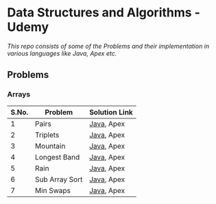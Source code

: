 # Data Structures and Algorithms - Udemy

_This repo consists of some of the Problems and their implementation in various languages like Java, Apex etc._

## Problems

### Arrays

| S.No. | Problem        | Solution Link                                                           |
| ----- | -------------- | ----------------------------------------------------------------------- |
| 1     | Pairs          | [Java](Solutions_Java/Solutions/src/SumPair.java), Apex                 |
| 2     | Triplets       | [Java](Solutions_Java/Solutions/src/TripletsDistinctOrdered.java), Apex |
| 3     | Mountain       | [Java](Solutions_Java/Solutions/src/MountainArray.java), Apex           |
| 4     | Longest Band   | [Java](Solutions_Java/Solutions/src/LongestBand.java), Apex             |
| 5     | Rain           | [Java](Solutions_Java/Solutions/src/Rain.java), Apex                    |
| 6     | Sub Array Sort | [Java](Solutions_Java/Solutions/src/SubArraySort.java), Apex            |
| 7     | Min Swaps      | [Java](Solutions_Java/Solutions/src/MinSwaps.java), Apex                |
